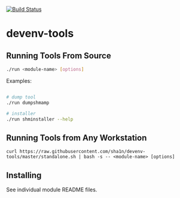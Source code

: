 [![Build Status](https://travis-ci.org/sha1n/devenv-tools.svg?branch=master)](https://travis-ci.org/sha1n/devenv-tools)

# devenv-tools

## Running Tools From Source

```bash
./run <module-name> [options]
```

Examples:
```bash

# dump tool
./run dumpshmamp

# installer
./run shminstaller --help

```

## Running Tools from Any Workstation

`curl https://raw.githubusercontent.com/sha1n/devenv-tools/master/standalone.sh | bash -s -- <module-name> [options]`


## Installing 
See individual module README files. 